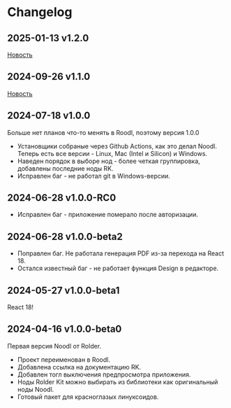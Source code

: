 # Changelog

## 2025-01-13 v1.2.0

[Новость]()

## 2024-09-26 v1.1.0

[Новость](https://docs.rolder.app/#/newspost/mv6-KZIBFk35karOoyDD)

## 2024-07-18 v1.0.0

Больше нет планов что-то менять в Roodl, поэтому версия 1.0.0

- Установщики собраные через Github Actions, как это делал Noodl. Теперь есть все версии - Linux, Mac (Intel и Silicon) и Windows.
- Наведен порядок в выборе нод - более четкая группировка, добавлены последние ноды RK.
- Исправлен баг - не работал git в Windows-версии.

## 2024-06-28 v1.0.0-RC0

- Исправлен баг - приложение померало после авторизации.

## 2024-06-28 v1.0.0-beta2

- Поправлен баг. Не работала генерация PDF из-за перехода на React 18.
- Остался известный баг - не работает функция Design в редакторе.

## 2024-05-27 v1.0.0-beta1

React 18!

## 2024-04-16 v1.0.0-beta0

Первая версия Noodl от Rolder.

- Проект переименован в Roodl.
- Добавлена ссылка на документацию RK.
- Добавлен тогл выключения предпросмотра приложения.
- Ноды Rolder Kit можно выбирать из библиотеки как оригинальный ноды Noodl.
- Готовый пакет для красноглазых линуксоидов.
